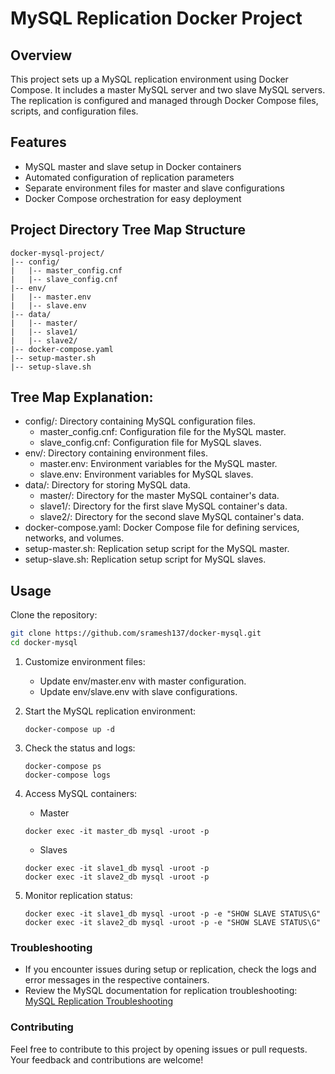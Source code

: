 # MySQL Replication Docker Project

## Overview

This project sets up a MySQL replication environment using Docker Compose. It includes a master MySQL server and two slave MySQL servers. The replication is configured and managed through Docker Compose files, scripts, and configuration files.

## Features

- MySQL master and slave setup in Docker containers
- Automated configuration of replication parameters
- Separate environment files for master and slave configurations
- Docker Compose orchestration for easy deployment

## Project Directory Tree Map Structure
```
docker-mysql-project/
|-- config/
|   |-- master_config.cnf
|   |-- slave_config.cnf
|-- env/
|   |-- master.env
|   |-- slave.env
|-- data/
|   |-- master/
|   |-- slave1/
|   |-- slave2/
|-- docker-compose.yaml
|-- setup-master.sh
|-- setup-slave.sh
```

## Tree Map Explanation:

* config/: Directory containing MySQL configuration files.
    * master_config.cnf: Configuration file for the MySQL master.
    * slave_config.cnf: Configuration file for MySQL slaves.
* env/: Directory containing environment files.
    * master.env: Environment variables for the MySQL master.
    * slave.env: Environment variables for MySQL slaves.
* data/: Directory for storing MySQL data.
    * master/: Directory for the master MySQL container's data.
    * slave1/: Directory for the first slave MySQL container's data.
    * slave2/: Directory for the second slave MySQL container's data.
* docker-compose.yaml: Docker Compose file for defining services, networks, and volumes.
* setup-master.sh: Replication setup script for the MySQL master.
* setup-slave.sh: Replication setup script for MySQL slaves.

## Usage

Clone the repository:
   ```bash
   git clone https://github.com/sramesh137/docker-mysql.git
   cd docker-mysql
   ```

1. Customize environment files:

   - Update env/master.env with master configuration.
   - Update env/slave.env with slave configurations.

2. Start the MySQL replication environment:
   ```
   docker-compose up -d
   ```

3. Check the status and logs:
   ```
   docker-compose ps
   docker-compose logs
   ```

4. Access MySQL containers:
   - Master
   ```
   docker exec -it master_db mysql -uroot -p
   ```
   - Slaves
   ```
   docker exec -it slave1_db mysql -uroot -p
   docker exec -it slave2_db mysql -uroot -p
   ```
5. Monitor replication status:

   ```
   docker exec -it slave1_db mysql -uroot -p -e "SHOW SLAVE STATUS\G"
   docker exec -it slave2_db mysql -uroot -p -e "SHOW SLAVE STATUS\G"
   ```

### Troubleshooting
- If you encounter issues during setup or replication, check the logs and error messages in the respective containers.
- Review the MySQL documentation for replication troubleshooting: [MySQL Replication Troubleshooting](https://dev.mysql.com/doc/mysql-replication-excerpt/8.0/en/replication-features-errors.html)

### Contributing
Feel free to contribute to this project by opening issues or pull requests. Your feedback and contributions are welcome!
